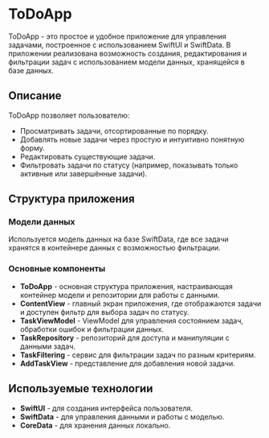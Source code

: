 # ToDoApp

ToDoApp - это простое и удобное приложение для управления задачами, построенное с использованием SwiftUI и SwiftData. В приложении реализована возможность создания, редактирования и фильтрации задач с использованием модели данных, хранящейся в базе данных.

## Описание

ToDoApp позволяет пользователю:

- Просматривать задачи, отсортированные по порядку.
- Добавлять новые задачи через простую и интуитивно понятную форму.
- Редактировать существующие задачи.
- Фильтровать задачи по статусу (например, показывать только активные или завершённые задачи).

## Структура приложения

### Модели данных

Используется модель данных на базе SwiftData, где все задачи хранятся в контейнере данных с возможностью фильтрации.

### Основные компоненты

- **ToDoApp** - основная структура приложения, настраивающая контейнер модели и репозитории для работы с данными.
- **ContentView** - главный экран приложения, где отображаются задачи и доступен фильтр для выбора задач по статусу.
- **TaskViewModel** - ViewModel для управления состоянием задач, обработки ошибок и фильтрации данных.
- **TaskRepository** - репозиторий для доступа и манипуляции с данными задач.
- **TaskFiltering** - сервис для фильтрации задач по разным критериям.
- **AddTaskView** - представление для добавления новой задачи.

## Используемые технологии
- **SwiftUI** - для создания интерфейса пользователя.
- **SwiftData** - для управления данными и работы с моделью.
- **CoreData** - для хранения данных локально.

